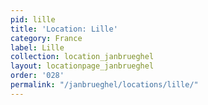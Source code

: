 ```yaml
---
pid: lille
title: 'Location: Lille'
category: France
label: Lille
collection: location_janbrueghel
layout: locationpage_janbrueghel
order: '028'
permalink: "/janbrueghel/locations/lille/"
---
```


